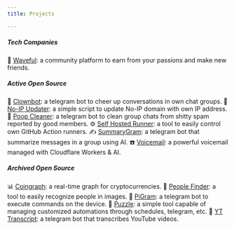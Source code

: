 ```yaml
---
title: Projects

---
```


##### Tech Companies
🌊 [Waveful](https://waveful.com): a community platform to earn from your passions and make new friends.

##### Active Open Source
🤡 [Clownbot](https://github.com/derogab/clownbot): a telegram bot to cheer up conversations in own chat groups.
🔄 [No-IP Updater](https://github.com/derogab/no-ip-updater): a simple script to update No-IP domain with own IP address.
💩 [Poop Cleaner](https://github.com/derogab/poop-cleaner): a telegram bot to clean group chats from shitty spam reported by good members.
⚙️ [Self Hosted Runner](https://github.com/derogab/self-hosted-runner): a tool to easily control own GitHub Action runners.
✍️ [SummaryGram](https://github.com/derogab/summarygram): a telegram bot that summarize messages in a group using AI.
☎️ [Voicemail](https://github.com/derogab/voicemail): a powerful voicemail managed with Cloudflare Workers & AI.

##### Archived Open Source
📊 [Coingraph](https://github.com/derogab/coingraph): a real-time graph for cryptocurrencies.
👤 [People Finder](https://github.com/derogab/people-finder): a tool to easily recognize people in images.
🍓 [PiGram](https://github.com/derogab/pigram): a telegram bot to execute commands on the device.
🧩 [Puzzle](https://github.com/derogab/puzzle): a simple tool capable of managing customized automations through schedules, telegram, etc.
📝 [YT Transcript](https://github.com/derogab/yt-transcript): a telegram bot that transcribes YouTube videos.
